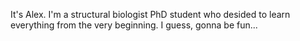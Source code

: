 It's Alex. I'm a structural biologist PhD student who desided to learn everything from the very beginning. I guess, gonna be fun...
